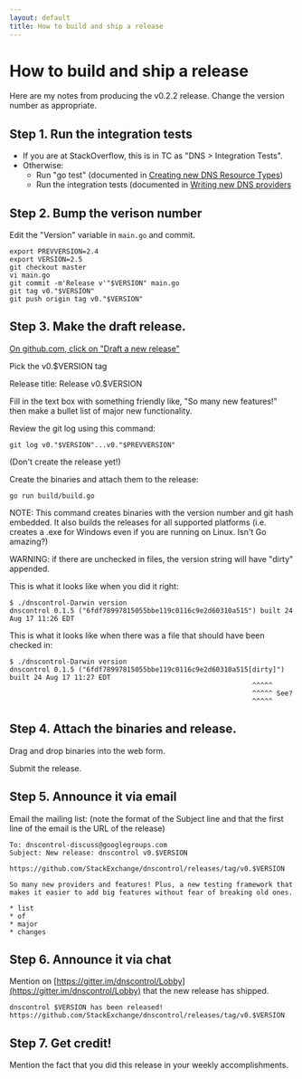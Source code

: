 ```yaml
---
layout: default
title: How to build and ship a release
---
```


# How to build and ship a release

Here are my notes from producing the v0.2.2 release.  Change the version number as appropriate.

## Step 1. Run the integration tests

* If you are at StackOverflow, this is in TC as "DNS > Integration Tests".
* Otherwise:
  * Run "go test" (documented in [Creating new DNS Resource Types](adding-new-rtypes))
  * Run the integration tests (documented in [Writing new DNS providers](writing-providers)


## Step 2. Bump the verison number

Edit the "Version" variable in `main.go` and commit.

```
export PREVVERSION=2.4
export VERSION=2.5
git checkout master
vi main.go
git commit -m'Release v'"$VERSION" main.go
git tag v0."$VERSION"
git push origin tag v0."$VERSION"
```

## Step 3. Make the draft release.

[On github.com, click on "Draft a new release"](https://github.com/StackExchange/dnscontrol/releases/new)

Pick the v0.$VERSION tag

Release title: Release v0.$VERSION

Fill in the text box with something friendly like, "So many new features!" then make a bullet list of major new functionality.

Review the git log using this command:

    git log v0."$VERSION"...v0."$PREVVERSION"

(Don't create the release yet!)

Create the binaries and attach them to the release:

    go run build/build.go

NOTE: This command creates binaries with the version number and git hash embedded. It also builds the releases for all supported platforms (i.e. creates a .exe for Windows even if you are running on Linux.  Isn't Go amazing?)

WARNING: if there are unchecked in files, the version string will have "dirty" appended.

This is what it looks like when you did it right:

```
$ ./dnscontrol-Darwin version
dnscontrol 0.1.5 ("6fdf78997815055bbe119c0116c9e2d60310a515") built 24 Aug 17 11:26 EDT
```

This is what it looks like when there was a file that should have been checked in:

```
$ ./dnscontrol-Darwin version
dnscontrol 0.1.5 ("6fdf78997815055bbe119c0116c9e2d60310a515[dirty]") built 24 Aug 17 11:27 EDT
                                                            ^^^^^
                                                            ^^^^^ See?
                                                            ^^^^^
```

## Step 4. Attach the binaries and release.

Drag and drop binaries into the web form.

Submit the release.

## Step 5. Announce it via email

Email the mailing list: (note the format of the Subject line and that the first line of the email is the URL of the release)

```
To: dnscontrol-discuss@googlegroups.com
Subject: New release: dnscontrol v0.$VERSION

https://github.com/StackExchange/dnscontrol/releases/tag/v0.$VERSION

So many new providers and features! Plus, a new testing framework that makes it easier to add big features without fear of breaking old ones.

* list
* of
* major
* changes
```


## Step 6. Announce it via chat

Mention on [https://gitter.im/dnscontrol/Lobby](https://gitter.im/dnscontrol/Lobby) that the new release has shipped.

```
dnscontrol $VERSION has been released! https://github.com/StackExchange/dnscontrol/releases/tag/v0.$VERSION
```


## Step 7. Get credit!

Mention the fact that you did this release in your weekly accomplishments.
